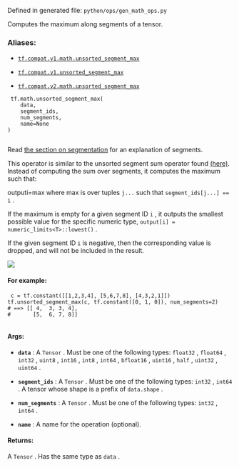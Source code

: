 

Defined in generated file:  `python/ops/gen_math_ops.py` 

Computes the maximum along segments of a tensor.



### Aliases:

- [ `tf.compat.v1.math.unsorted_segment_max` ](/api_docs/python/tf/math/unsorted_segment_max)

- [ `tf.compat.v1.unsorted_segment_max` ](/api_docs/python/tf/math/unsorted_segment_max)

- [ `tf.compat.v2.math.unsorted_segment_max` ](/api_docs/python/tf/math/unsorted_segment_max)



```
 tf.math.unsorted_segment_max(
    data,
    segment_ids,
    num_segments,
    name=None
)
 
```

Read
[the section on segmentation](https://tensorflow.org/api_docs/python/tf/math#Segmentation)
for an explanation of segments.

This operator is similar to the unsorted segment sum operator found
[(here)](https://tensorflow.google.cn/api_docs/api_docs/python/math_ops#UnsortedSegmentSum).
Instead of computing the sum over segments, it computes the maximum such that:

outputi=max where max is over tuples  `j...`  such
that  `segment_ids[j...] == i` .

If the maximum is empty for a given segment ID  `i` , it outputs the smallest
possible value for the specific numeric type,
 `output[i] = numeric_limits<T>::lowest()` .

If the given segment ID  `i`  is negative, then the corresponding value is
dropped, and will not be included in the result.


![](https://tensorflow.google.cn/images/UnsortedSegmentMax.png)


#### For example:


```
 c = tf.constant([[1,2,3,4], [5,6,7,8], [4,3,2,1]])
tf.unsorted_segment_max(c, tf.constant([0, 1, 0]), num_segments=2)
# ==> [[ 4,  3, 3, 4],
#       [5,  6, 7, 8]]
 
```



#### Args:

- **`data`** : A  `Tensor` . Must be one of the following types:  `float32` ,  `float64` ,  `int32` ,  `uint8` ,  `int16` ,  `int8` ,  `int64` ,  `bfloat16` ,  `uint16` ,  `half` ,  `uint32` ,  `uint64` .

- **`segment_ids`** : A  `Tensor` . Must be one of the following types:  `int32` ,  `int64` .
A tensor whose shape is a prefix of  `data.shape` .

- **`num_segments`** : A  `Tensor` . Must be one of the following types:  `int32` ,  `int64` .

- **`name`** : A name for the operation (optional).



#### Returns:
A  `Tensor` . Has the same type as  `data` .

